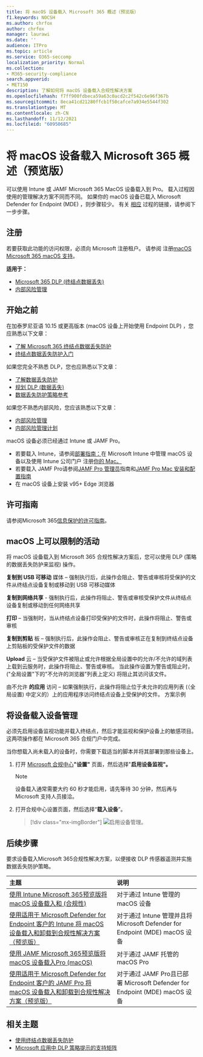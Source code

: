 ```yaml
---
title: 将 macOS 设备载入 Microsoft 365 概述（预览版）
f1.keywords: NOCSH
ms.author: chrfox
author: chrfox
manager: laurawi
ms.date: ''
audience: ITPro
ms.topic: article
ms.service: O365-seccomp
localization_priority: Normal
ms.collection:
- M365-security-compliance
search.appverid:
- MET150
description: 了解如何将 macOS 设备载入合规性解决方案
ms.openlocfilehash: f7ff900fdbeca59a63c0acd2c2f542c6e96f367b
ms.sourcegitcommit: 8eca41cd21280ffcb1f50cafce7a934e5544f302
ms.translationtype: MT
ms.contentlocale: zh-CN
ms.lasthandoff: 11/12/2021
ms.locfileid: "60950685"
---
```

# <a name="onboard-macos-devices-into-microsoft-365-overview-preview"></a>将 macOS 设备载入 Microsoft 365 概述（预览版）

可以使用 Intune 或 JAMF Microsoft 365 MacOS 设备载入到 Pro。 载入过程因使用的管理解决方案不同而不同。 如果你的 macOS 设备已载入 Microsoft Defender for Endpoint (MDE) ，则步骤较少。 有关 [相应](#next-steps) 过程的链接，请参阅下一步步骤。

## <a name="get-registered"></a>注册

若要获取此功能的访问权限，必须向 Microsoft 注册租户。 请参阅 注册[macOS Microsoft 365 macOS 支持](https://aka.ms/EndpointDLPIgnite21-Previews)。

**适用于：**

- [Microsoft 365 DLP (终结点数据丢失) ](./endpoint-dlp-learn-about.md)
- [内部风险管理](insider-risk-management.md#learn-about-insider-risk-management-in-microsoft-365)

## <a name="before-you-begin"></a>开始之前

在加泰罗尼亚语 10.15 或更高版本 (macOS 设备上开始使用 Endpoint DLP) ，您应熟悉以下文章：

- [了解 Microsoft 365 终结点数据丢失防护](endpoint-dlp-learn-about.md#learn-about-microsoft-365-endpoint-data-loss-prevention)
- [终结点数据丢失防护入门](endpoint-dlp-getting-started.md#get-started-with-endpoint-data-loss-prevention)

如果您完全不熟悉 DLP，您也应熟悉以下文章：

- [了解数据丢失防护](dlp-learn-about-dlp.md#learn-about-data-loss-prevention)
- [规划 DLP (数据丢失) ](dlp-overview-plan-for-dlp.md#plan-for-data-loss-prevention-dlp)
- [数据丢失防护策略参考](dlp-policy-reference.md#data-loss-prevention-policy-reference)

如果您不熟悉内部风险，您应该熟悉以下文章：

 - [内部风险管理](insider-risk-management.md#learn-about-insider-risk-management-in-microsoft-365)
 - [内部风险管理计划](insider-risk-management-plan.md#plan-for-insider-risk-management)

macOS 设备必须已经通过 Intune 或 JAMF Pro。
 
- 若要载入 Intune，请参阅[部署指南：](/mem/intune/fundamentals/deployment-guide-platform-macos)在 Microsoft Intune 中管理 macOS 设备以及使用 Intune 公司门户 注册[你的 Mac。](/mem/intune/user-help/enroll-your-device-in-intune-macos-cp) 
- 若要载入 JAMF Pro请参阅[JAMF Pro 管理员](https://www.jamf.com/resources/product-documentation/jamf-pro-administrators-guide/)指南和[JAMF Pro Mac 安装和配置指南](https://www.jamf.com/resources/product-documentation/jamf-pro-installation-guide-for-mac/)
- 在 macOS 设备上安装 v95+ Edge 浏览器 

## <a name="licensing-guidance"></a>许可指南

请参阅Microsoft 365[信息保护的许可指南](/office365/servicedescriptions/microsoft-365-service-descriptions/microsoft-365-tenantlevel-services-licensing-guidance/microsoft-365-security-compliance-licensing-guidance#information-protection-data-loss-prevention-for-exchange-online-sharepoint-online-and-onedrive-for-business)。

## <a name="activities-that-can-be-restricted-on-macos"></a>macOS 上可以限制的活动 

将 macOS 设备载入到 Microsoft 365 合规性解决方案后，您可以使用 DLP (策略的数据丢失防护来监视) 操作。

**复制到 USB 可移动** 媒体 – 强制执行后，此操作会阻止、警告或审核将受保护的文件从终结点设备复制或移动到 USB 可移动媒体 

**复制到网络共享** - 强制执行后，此操作将阻止、警告或审核受保护文件从终结点设备复制或移动到任何网络共享 

**打印** – 当强制时，当从终结点设备打印受保护的文件时，此操作将阻止、警告或审核 

**复制到剪贴** 板 – 强制执行后，此操作会阻止、警告或审核正在复制到终结点设备上剪贴板的受保护文件的数据 

**Upload** 云 – 当受保护文件被阻止或允许根据全局设置中的允许/不允许的域列表上载到云服务时，此操作将阻止、警告或审核。 当此操作设置为警告或阻止时， ("全局设置"下的"不允许的浏览器"列表上定义) 将阻止其访问该文件。 

由不允许 **的应用** 访问 – 如果强制执行，此操作将阻止位于未允许的应用列表 (（全局设置) 中定义的）上的应用程序访问终结点设备上受保护的文件。 方案示例 

## <a name="onboarding-devices-into-device-management"></a>将设备载入设备管理

必须先启用设备监视功能并载入终结点，然后才能监视和保护设备上的敏感项目。 这两项操作都在 Microsoft 365 合规门户中完成。

当你想载入尚未载入的设备时，你需要下载适当的脚本并将其部署到那些设备上。 <!--Follow the [Onboarding devices procedure](endpoint-dlp-getting-started.md#onboarding-devices).-->

<!--If you already have devices onboarded into [Microsoft Defender for Endpoint](/windows/security/threat-protection/), they will already appear in the managed devices list.-->

1. 打开 [Microsoft 合规中心](https://compliance.microsoft.com)**"设置"** 页面，然后选择"**启用设备监视"。**

   > [!NOTE]
   > 设备载入通常需要大约 60 秒才能启用，请先等待 30 分钟，然后再与 Microsoft 支持人员接洽。

2. 打开合规中心设置页面，然后选择“**载入设备**”。

   > [!div class="mx-imgBorder"]
   > ![启用设备管理。](../media/endpoint-dlp-learn-about-1-enable-device-management.png)

## <a name="next-steps"></a>后续步骤

要求设备载入Microsoft 365合规性解决方案，以便接收 DLP 传感器遥测并实施数据丢失防护策略。 

主题 | 说明
:---|:---
|[使用 Intune Microsoft 365预览版将 macOS 设备载入和 (合规性) ](device-onboarding-offboarding-macos-intune.md#onboard-and-offboard-macos-devices-into-microsoft-365-compliance-solutions-using-intune-preview)|对于通过 Intune 管理的 macOS 设备
|[使用适用于 Microsoft Defender for Endpoint 客户的 Intune 将 macOS 设备载入和卸载到合规性解决方案（预览版）](device-onboarding-offboarding-macos-intune-mde.md#onboard-and-offboard-macos-devices-into-compliance-solutions-using-intune-for-microsoft-defender-for-endpoint-customers-preview) |对于通过 Intune 管理并且将 Microsoft Defender for Endpoint (MDE) macOS 设备
|[使用 JAMF Microsoft 365预览版将 macOS 设备载入Pro (macOS) ](device-onboarding-offboarding-macos-jamfpro.md#onboard-and-offboard-macos-devices-into-microsoft-365-compliance-solutions-using-jamf-pro-preview) | 对于通过 JAMF 托管的 macOS Pro
|[使用适用于 Microsoft Defender for Endpoint 客户的 JAMF Pro 将 macOS 设备载入和卸载到合规性解决方案（预览版）](device-onboarding-offboarding-macos-jamfpro-mde.md#onboard-and-offboard-macos-devices-into-compliance-solutions-using-jamf-pro-for-microsoft-defender-for-endpoint-customers-preview)|对于通过 JAMF Pro且已部署 Microsoft Defender for Endpoint (MDE) macOS 设备


## <a name="related-topics"></a>相关主题

- [使用终结点数据丢失防护](endpoint-dlp-using.md#using-endpoint-data-loss-prevention)
- [Microsoft 应用中 DLP 策略提示的支持矩阵](dlp-policy-tips-reference.md#support-matrix-for-dlp-policy-tips-across-microsoft-apps)
